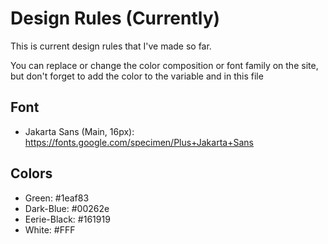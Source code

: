 # Design Rules (Currently)

This is current design rules that I've made so far.

You can replace or change the color composition or font family on the site, but don't forget to add the color to the variable and in this file

## Font

  - Jakarta Sans (Main, 16px): https://fonts.google.com/specimen/Plus+Jakarta+Sans

## Colors

  - Green: #1eaf83
  - Dark-Blue: #00262e
  - Eerie-Black: #161919
  - White: #FFF